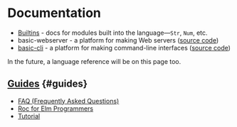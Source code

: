 # Documentation

- [Builtins](https://www.roc-lang.org/builtins) - docs for modules built into the language—`Str`, `Num`, etc.
- basic-webserver - a platform for making Web servers ([source code](https://github.com/roc-lang/basic-webserver))
- [basic-cli](https://www.roc-lang.org/packages/basic-cli) - a platform for making command-line interfaces ([source code](https://github.com/roc-lang/basic-cli))

In the future, a language reference will be on this page too.

## [Guides](#guides) {#guides}

- [FAQ (Frequently Asked Questions)](https://github.com/roc-lang/roc/blob/main/FAQ.md)
- [Roc for Elm Programmers](https://github.com/roc-lang/roc/blob/main/roc-for-elm-programmers.md)
- [Tutorial](/tutorial)
